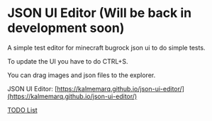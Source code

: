 # JSON UI Editor (Will be back in development soon)
A simple test editor for minecraft bugrock json ui to do simple tests. 


To update the UI you have to do CTRL+S.


You can drag images and json files to the explorer.


JSON UI Editor: [https://kalmemarq.github.io/json-ui-editor/](https://kalmemarq.github.io/json-ui-editor/)

[TODO List](https://github.com/KalmeMarq/json-ui-editor/blob/master/todo.md)
